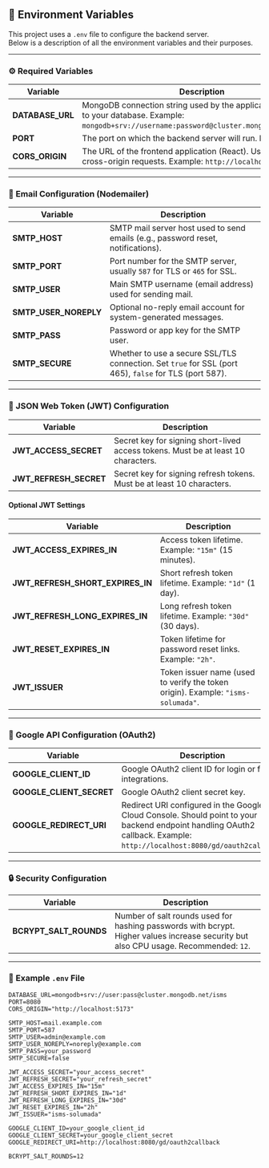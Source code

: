 ## 🔧 Environment Variables

This project uses a `.env` file to configure the backend server.  
Below is a description of all the environment variables and their purposes.

---

### ⚙️ Required Variables

| Variable         | Description                                                                                                                                           |
| ---------------- | ----------------------------------------------------------------------------------------------------------------------------------------------------- |
| **DATABASE_URL** | MongoDB connection string used by the application to connect to your database. Example: `mongodb+srv://username:password@cluster.mongodb.net/dbname`. |
| **PORT**         | The port on which the backend server will run. Default: `8080`.                                                                                       |
| **CORS_ORIGIN**  | The URL of the frontend application (React). Used to allow cross-origin requests. Example: `http://localhost:5173`.                                   |

---

### 📧 Email Configuration (Nodemailer)

| Variable              | Description                                                                                            |
| --------------------- | ------------------------------------------------------------------------------------------------------ |
| **SMTP_HOST**         | SMTP mail server host used to send emails (e.g., password reset, notifications).                       |
| **SMTP_PORT**         | Port number for the SMTP server, usually `587` for TLS or `465` for SSL.                               |
| **SMTP_USER**         | Main SMTP username (email address) used for sending mail.                                              |
| **SMTP_USER_NOREPLY** | Optional no-reply email account for system-generated messages.                                         |
| **SMTP_PASS**         | Password or app key for the SMTP user.                                                                 |
| **SMTP_SECURE**       | Whether to use a secure SSL/TLS connection. Set `true` for SSL (port 465), `false` for TLS (port 587). |

---

### 🔐 JSON Web Token (JWT) Configuration

| Variable               | Description                                                                       |
| ---------------------- | --------------------------------------------------------------------------------- |
| **JWT_ACCESS_SECRET**  | Secret key for signing short-lived access tokens. Must be at least 10 characters. |
| **JWT_REFRESH_SECRET** | Secret key for signing refresh tokens. Must be at least 10 characters.            |

#### Optional JWT Settings

| Variable                         | Description                                                                      |
| -------------------------------- | -------------------------------------------------------------------------------- |
| **JWT_ACCESS_EXPIRES_IN**        | Access token lifetime. Example: `"15m"` (15 minutes).                            |
| **JWT_REFRESH_SHORT_EXPIRES_IN** | Short refresh token lifetime. Example: `"1d"` (1 day).                           |
| **JWT_REFRESH_LONG_EXPIRES_IN**  | Long refresh token lifetime. Example: `"30d"` (30 days).                         |
| **JWT_RESET_EXPIRES_IN**         | Token lifetime for password reset links. Example: `"2h"`.                        |
| **JWT_ISSUER**                   | Token issuer name (used to verify the token origin). Example: `"isms-solumada"`. |

---

### 🔑 Google API Configuration (OAuth2)

| Variable                 | Description                                                                                                                                                              |
| ------------------------ | ------------------------------------------------------------------------------------------------------------------------------------------------------------------------ |
| **GOOGLE_CLIENT_ID**     | Google OAuth2 client ID for login or file integrations.                                                                                                                  |
| **GOOGLE_CLIENT_SECRET** | Google OAuth2 client secret key.                                                                                                                                         |
| **GOOGLE_REDIRECT_URI**  | Redirect URI configured in the Google Cloud Console. Should point to your backend endpoint handling OAuth2 callback. Example: `http://localhost:8080/gd/oauth2callback`. |

---

### 🔒 Security Configuration

| Variable               | Description                                                                                                                          |
| ---------------------- | ------------------------------------------------------------------------------------------------------------------------------------ |
| **BCRYPT_SALT_ROUNDS** | Number of salt rounds used for hashing passwords with bcrypt. Higher values increase security but also CPU usage. Recommended: `12`. |

---

### 🧠 Example `.env` File

```env
DATABASE_URL=mongodb+srv://user:pass@cluster.mongodb.net/isms
PORT=8080
CORS_ORIGIN="http://localhost:5173"

SMTP_HOST=mail.example.com
SMTP_PORT=587
SMTP_USER=admin@example.com
SMTP_USER_NOREPLY=noreply@example.com
SMTP_PASS=your_password
SMTP_SECURE=false

JWT_ACCESS_SECRET="your_access_secret"
JWT_REFRESH_SECRET="your_refresh_secret"
JWT_ACCESS_EXPIRES_IN="15m"
JWT_REFRESH_SHORT_EXPIRES_IN="1d"
JWT_REFRESH_LONG_EXPIRES_IN="30d"
JWT_RESET_EXPIRES_IN="2h"
JWT_ISSUER="isms-solumada"

GOOGLE_CLIENT_ID=your_google_client_id
GOOGLE_CLIENT_SECRET=your_google_client_secret
GOOGLE_REDIRECT_URI=http://localhost:8080/gd/oauth2callback

BCRYPT_SALT_ROUNDS=12
```
